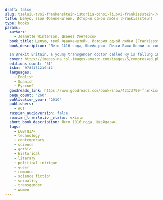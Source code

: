```yaml
---
draft: false
slug: tseluiu-tvoi-frankenshtein-istoriia-odnoi-liubvi-frankissstein-7c6930b0
title: Целую, твой Франкенштейн. История одной любви (Frankissstein)
type: books
params:
  authors:
    - Jeanette Winterson, Дженет Уинтерсон
  book_title: Целую, твой Франкенштейн. История одной любви (Frankissstein)
  book_description: 'Лето 1816 года, Швейцария. Перси Биши Шелли со своей юной супругой Мэри и лорд Байрон со своим приятелем и личным врачом Джоном Полидори арендуют два дома на берегу Женевского озера. Проливные дожди не располагают к прогулкам, и большую часть времени молодые люди проводят на вилле Байрона, развлекаясь посиделками у камина и разговорами о сверхъестественном. Наконец Байрон предлагает, чтобы каждый написал рассказ-фантасмагорию. Мэри, которую неотвязно преследует мысль о бессмертной человеческой душе, запертой в бренном физическом теле, начинает писать роман о новой, небиологической форме жизни. «Берегитесь меня: я бесстрашен и потому всемогущ», – заявляет о себе Франкенштейн, порожденный ее фантазией… Спустя два столетия, Англия, Манчестер. Близится день, когда чудовищный монстр, созданный воображением Мэри Шелли, обретет свое воплощение и столкновение искусственного и человеческого разума ввергнет мир в хаос…

  In Brexit Britain, a young transgender doctor called Ry is falling in love – against their better judgement – with Victor Stein, a celebrated professor leading the public debate around AI. Meanwhile, Ron Lord, just divorced and living with Mum again, is set to make his fortune launching a new generation of sex dolls for lonely men everywhere. Across the Atlantic, in Phoenix, Arizona, a cryogenics facility houses dozens of bodies of men and women who are medically and legally dead… but waiting to return to life. But the scene is set in 1816, when nineteen-year-old Mary Shelley writes a story about creating a non-biological life-form. ‘Beware, for I am fearless and therefore powerful. What will happen when homo sapiens is no longer the smartest being on the planet? Jeanette Winterson shows us how much closer we are to that future than we realize. Funny and furious, bold and clear-sighted, Frankissstein is a love story about life itself.'
  cover: https://images-na.ssl-images-amazon.com/images/S/compressed.photo.goodreads.com/books/1606717068i/56096639.jpg
  editions count: '51'
  isbn: '9785171216412'
  languages:
    - English
    - Spanish
    - Русский
  goodreads_link: https://www.goodreads.com/book/show/42123790-frankissstein
  page_count: '260'
  publication_year: '2019'
  publishers:
    - АСТ
  russian_audioversion: false
  russian_translation_status: exists
  short_book_description: Лето 1816 года, Швейцария.
  tags:
    - LGBTQIA+
    - technology
    - contemporary
    - science
    - gothic
    - historical
    - literary
    - political intrigue
    - queer
    - romance
    - science fiction
    - sexuality
    - transgender
    - women
---
```


